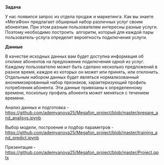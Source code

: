 **Задача**

У нас появился запрос из отдела продаж и маркетинга. Как вы знаете «МегаФон» предлагает обширный набор различных услуг своим абонентам. 
При этом разным пользователям интересны разные услуги. 
Поэтому необходимо построить  алгоритм, который для каждой пары пользователь-услуга определит вероятность подключения услуги.

**Данные**

В качестве исходных данных вам будет доступна информация об отклике абонентов на предложение подключения одной из услуг. 
Каждому пользователю может быть сделано несколько предложений в разное время, каждое из которых он может или принять, или отклонить.
Отдельным набором данных будет являться нормализованный анонимизированный набор признаков, характеризующий профиль потребления абонента. 
Эти данные привязаны к определенному времени, поскольку профиль абонента может меняться с течением времени.

Анализ данных и подготовка - https://github.com/ademyanova25/Megafon_project/blob/master/prepare_and_analisys.ipynb

Выбор модели, построение и подбор параметров - https://github.com/ademyanova25/Megafon_project/blob/master/training_and_predict.ipynb

Презентация - https://github.com/ademyanova25/Megafon_project/blob/master/Project.pptx


